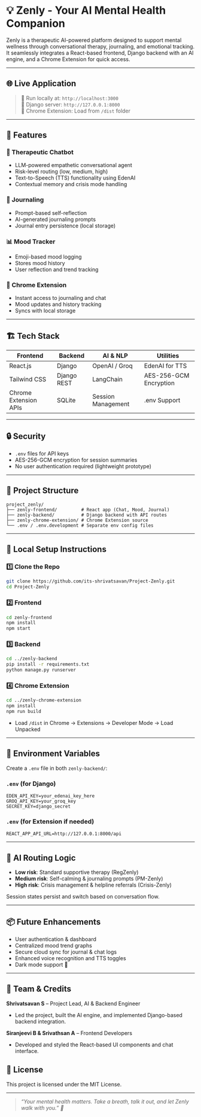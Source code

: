 # 💡 Zenly - Your AI Mental Health Companion

Zenly is a therapeutic AI-powered platform designed to support mental wellness through conversational therapy, journaling, and emotional tracking. It seamlessly integrates a React-based frontend, Django backend with an AI engine, and a Chrome Extension for quick access.

---

## 🌐 Live Application

> 📌 Run locally at: `http://localhost:3000`  
> 📌 Django server: `http://127.0.0.1:8000`  
> 📌 Chrome Extension: Load from `/dist` folder

---

## 🔧 Features

### 💬 Therapeutic Chatbot
- LLM-powered empathetic conversational agent
- Risk-level routing (low, medium, high)
- Text-to-Speech (TTS) functionality using EdenAI
- Contextual memory and crisis mode handling

### 📓 Journaling
- Prompt-based self-reflection
- AI-generated journaling prompts
- Journal entry persistence (local storage)

### 📊 Mood Tracker
- Emoji-based mood logging
- Stores mood history
- User reflection and trend tracking

### 🧹 Chrome Extension
- Instant access to journaling and chat
- Mood updates and history tracking
- Syncs with local storage

---

## 🏗️ Tech Stack

| Frontend | Backend | AI & NLP | Utilities |
|----------|---------|----------|-----------|
| React.js | Django  | OpenAI / Groq | EdenAI for TTS |
| Tailwind CSS | Django REST | LangChain | AES-256-GCM Encryption |
| Chrome Extension APIs | SQLite | Session Management | .env Support |

---

## 🔒 Security

- `.env` files for API keys
- AES-256-GCM encryption for session summaries
- No user authentication required (lightweight prototype)

---

## 📁 Project Structure

```
project_zenly/
├── zenly-frontend/         # React app (Chat, Mood, Journal)
├── zenly-backend/          # Django backend with API routes
├── zenly-chrome-extension/ # Chrome Extension source
└── .env / .env.development # Separate env config files
```

---

## 🧪 Local Setup Instructions

### 1️⃣ Clone the Repo
```bash
git clone https://github.com/its-shrivatsavan/Project-Zenly.git
cd Project-Zenly
```

### 2️⃣ Frontend
```bash
cd zenly-frontend
npm install
npm start
```

### 3️⃣ Backend
```bash
cd ../zenly-backend
pip install -r requirements.txt
python manage.py runserver
```

### 4️⃣ Chrome Extension
```bash
cd ../zenly-chrome-extension
npm install
npm run build
```
- Load `/dist` in Chrome → Extensions → Developer Mode → Load Unpacked

---

## 🔑 Environment Variables

Create a `.env` file in both `zenly-backend/`:

### `.env` (for Django)
```
EDEN_API_KEY=your_edenai_key_here
GROQ_API_KEY=your_groq_key
SECRET_KEY=django_secret
```

### `.env` (for Extension if needed)
```
REACT_APP_API_URL=http://127.0.0.1:8000/api
```

---

## 🧠 AI Routing Logic

- **Low risk**: Standard supportive therapy (RegZenly)
- **Medium risk**: Self-calming & journaling prompts (PM-Zenly)
- **High risk**: Crisis management & helpline referrals (Crisis-Zenly)

Session states persist and switch based on conversation flow.

---

## 📦 Future Enhancements

- User authentication & dashboard
- Centralized mood trend graphs
- Secure cloud sync for journal & chat logs
- Enhanced voice recognition and TTS toggles
- Dark mode support 🌙

---

## 👥 Team & Credits
**Shrivatsavan S** – Project Lead, AI & Backend Engineer
- Led the project, built the AI engine, and implemented Django-based backend integration.

**Siranjeevi B & Srivathsan A** – Frontend Developers
- Developed and styled the React-based UI components and chat interface.

## 📃 License

This project is licensed under the MIT License.

---

> _“Your mental health matters. Take a breath, talk it out, and let Zenly walk with you.” 💙_

